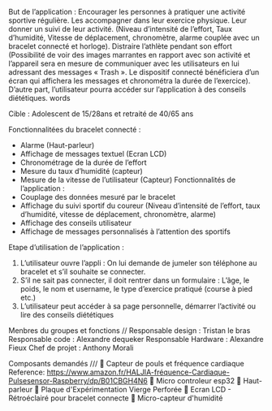 

But de l’application :
Encourager les personnes à pratiquer une activité sportive régulière. Les accompagner dans leur exercice physique. 
Leur donner un suivi de leur activité. (Niveau d’intensité de l’effort, Taux d’humidité, 
Vitesse de déplacement, chronomètre, alarme couplée avec un bracelet connecté et horloge). 
Distraire l’athlète pendant son effort (Possibilité de voir des images marrantes en rapport avec son activité et l’appareil sera en mesure
de communiquer avec les utilisateurs en lui adressant des messages « Trash ».  Le dispositif connecté bénéficiera d’un écran qui affichera
les messages et chronométra la durée de l’exercice). D’autre part, 
l’utilisateur pourra accéder sur l’application à des conseils diététiques.
words

Cible : 
Adolescent de 15/28ans et retraité de 40/65 ans

Fonctionnalitées du bracelet connecté :
-	Alarme (Haut-parleur)
-	Affichage de messages textuel (Ecran LCD)
-	Chronométrage de la durée de l’effort
-	Mesure du taux d’humidité (capteur)
-	Mesure de la vitesse de l’utilisateur (Capteur)
Fonctionnalités de l’application :
-	Couplage des données mesuré par le bracelet
-	Affichage du suivi sportif du coureur (Niveau d’intensité de l’effort, taux d’humidité, vitesse de déplacement, chronomètre, alarme)
-	Affichage des conseils utilisateur
-	Affichage de messages personnalisés à l’attention des sportifs

Etape d’utilisation de l’application :
1)	L’utilisateur ouvre l’appli : On lui demande de jumeler son téléphone au bracelet et s’il souhaite se connecter.
2)	S’il ne sait pas connecter, il doit rentrer dans un formulaire : 
L’âge, le poids, le nom et username, le type d’exercice pratiqué (course à pied etc.)
3)	L’utilisateur peut accéder à sa page personnelle, démarrer l’activité ou lire des conseils diététiques

Menbres du groupes et fonctions //
Responsable design : Tristan le bras 
Responsable code : Alexandre dequeker
Responsable Hardware : Alexandre Fieux
Chef de projet : Anthony Morali

Composants demandés ///
	Capteur de pouls et fréquence cardiaque
Reference: https://www.amazon.fr/HALJIA-fréquence-Cardiaque-Pulsesensor-Raspberry/dp/B01CBGH4N6
	Micro controleur esp32
	Haut-parleur 
	Plaque d'Expérimentation Vierge Perforée
	Ecran LCD  - Rétroéclairé pour bracelet connecte
	Micro-capteur d'humidité
